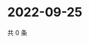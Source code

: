 # 2022-09-25

共 0 条

<!-- BEGIN WEIBO -->
<!-- 最后更新时间 Sun Sep 25 2022 12:54:47 GMT+0800 (China Standard Time) -->

<!-- END WEIBO -->
